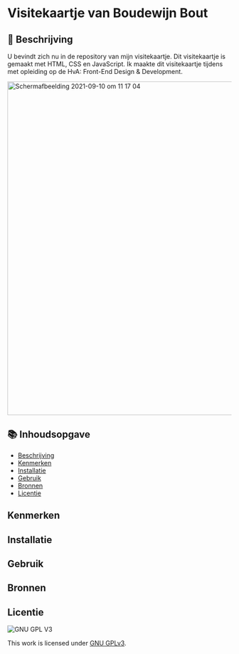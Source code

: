 # Visitekaartje van Boudewijn Bout

## 📄 Beschrijving

U bevindt zich nu in de repository van mijn visitekaartje. Dit visitekaartje is gemaakt met HTML, CSS en JavaScript. Ik maakte dit visitekaartje tijdens met opleiding op de HvA: Front-End Design & Development.

<img width="750" alt="Schermafbeelding 2021-09-10 om 11 17 04" src="https://user-images.githubusercontent.com/45170095/132831180-4f3ffeae-913d-4809-94c1-b9c7244546ae.png">

## 📚 Inhoudsopgave
  * [Beschrijving](#beschrijving)
  * [Kenmerken](#kenmerken)
  * [Installatie](#installatie)
  * [Gebruik](#gebruik)
  * [Bronnen](#bronnen)
  * [Licentie](#licentie)

## Kenmerken

## Installatie

## Gebruik

## Bronnen

## Licentie

![GNU GPL V3](https://www.gnu.org/graphics/gplv3-127x51.png)

This work is licensed under [GNU GPLv3](./LICENSE).
